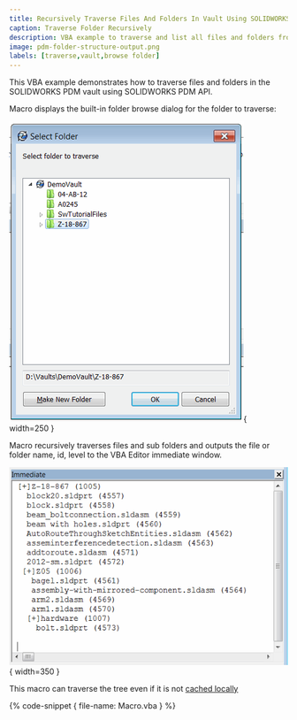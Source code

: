 ```yaml
---
title: Recursively Traverse Files And Folders In Vault Using SOLIDWORKS PDM API
caption: Traverse Folder Recursively
description: VBA example to traverse and list all files and folders from the selected folder in SOLIDWORKS PDM vault using SOLIDWORKS PDM API
image: pdm-folder-structure-output.png
labels: [traverse,vault,browse folder]
---
```

This VBA example demonstrates how to traverse files and folders in the SOLIDWORKS PDM vault using SOLIDWORKS PDM API.

Macro displays the built-in folder browse dialog for the folder to traverse:

![Built-in PDM Folder Browse dialog](browse-folder.png){ width=250 }

Macro recursively traverses files and sub folders and outputs the file or folder name, id, level to the VBA Editor immediate window.

![Folders and files structure output to immediate window of VBA Editor](pdm-folder-structure-output.png){ width=350 }

This macro can traverse the tree even if it is not [cached locally](/solidworks-pdm-api/files/local-cache/)

{% code-snippet { file-name: Macro.vba } %}
